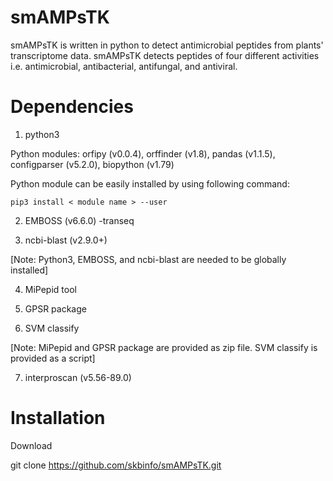 # smAMPsTK
smAMPsTK is written in python to detect antimicrobial peptides from plants' transcriptome data. smAMPsTK detects peptides of four different activities i.e. antimicrobial, antibacterial, antifungal, and antiviral.
# Dependencies
1. python3

Python modules: orfipy (v0.0.4), orffinder (v1.8), pandas (v1.1.5), configparser (v5.2.0), biopython (v1.79) 

Python module can be easily installed by using following command:

`pip3 install < module name > --user`

2. EMBOSS (v6.6.0) -transeq

3. ncbi-blast (v2.9.0+) 

[Note: Python3, EMBOSS, and ncbi-blast are needed to be globally installed]

4. MiPepid tool 

5. GPSR package 

6. SVM classify

[Note: MiPepid and GPSR package are provided as zip file. SVM classify is provided as a script]

7. interproscan (v5.56-89.0)

# Installation
Download

git clone https://github.com/skbinfo/smAMPsTK.git
